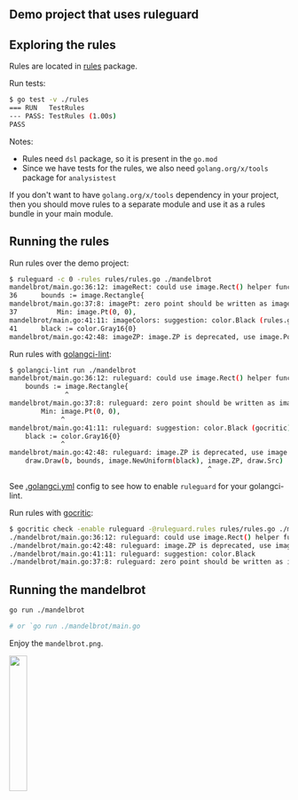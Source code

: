 ## Demo project that uses ruleguard

## Exploring the rules

Rules are located in [rules](/rules) package.

Run tests:

```bash
$ go test -v ./rules
=== RUN   TestRules
--- PASS: TestRules (1.00s)
PASS
```

Notes:

* Rules need `dsl` package, so it is present in the `go.mod`
* Since we have tests for the rules, we also need `golang.org/x/tools` package for `analysistest`

If you don't want to have `golang.org/x/tools` dependency in your project, then you should move
rules to a separate module and use it as a rules bundle in your main module.

## Running the rules

Run rules over the demo project:

```bash
$ ruleguard -c 0 -rules rules/rules.go ./mandelbrot
mandelbrot/main.go:36:12: imageRect: could use image.Rect() helper function (rules.go:44)
36		bounds := image.Rectangle{
mandelbrot/main.go:37:8: imagePt: zero point should be written as image.Point{} (rules.go:30)
37			Min: image.Pt(0, 0),
mandelbrot/main.go:41:11: imageColors: suggestion: color.Black (rules.go:8)
41		black := color.Gray16{0}
mandelbrot/main.go:42:48: imageZP: image.ZP is deprecated, use image.Point{} instead (rules.go:24)
```

Run rules with [golangci-lint](https://github.com/golangci/golangci-lint):

```bash
$ golangci-lint run ./mandelbrot
mandelbrot/main.go:36:12: ruleguard: could use image.Rect() helper function (gocritic)
	bounds := image.Rectangle{
	          ^
mandelbrot/main.go:37:8: ruleguard: zero point should be written as image.Point{} (gocritic)
		Min: image.Pt(0, 0),
		     ^
mandelbrot/main.go:41:11: ruleguard: suggestion: color.Black (gocritic)
	black := color.Gray16{0}
	         ^
mandelbrot/main.go:42:48: ruleguard: image.ZP is deprecated, use image.Point{} instead (gocritic)
	draw.Draw(b, bounds, image.NewUniform(black), image.ZP, draw.Src)
	                                              ^
```

See [.golangci.yml](.golangci.yml) config to see how to enable `ruleguard` for your golangci-lint.

Run rules with [gocritic](https://github.com/go-critic/go-critic):

```bash
$ gocritic check -enable ruleguard -@ruleguard.rules rules/rules.go ./mandelbrot
./mandelbrot/main.go:36:12: ruleguard: could use image.Rect() helper function
./mandelbrot/main.go:42:48: ruleguard: image.ZP is deprecated, use image.Point{} instead
./mandelbrot/main.go:41:11: ruleguard: suggestion: color.Black
./mandelbrot/main.go:37:8: ruleguard: zero point should be written as image.Point{}
```

## Running the mandelbrot

```bash
go run ./mandelbrot

# or `go run ./mandelbrot/main.go
```

Enjoy the `mandelbrot.png`.

<img src="https://user-images.githubusercontent.com/6286655/114301199-7b71e600-9acc-11eb-9815-114bab1dd99e.png" width="25%" height="25%">
